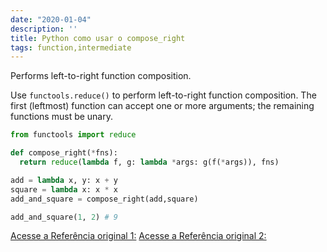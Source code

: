 ```yaml
---
date: "2020-01-04"
description: ''
title: Python como usar o compose_right
tags: function,intermediate
---
```


Performs left-to-right function composition.

Use `functools.reduce()` to perform left-to-right function composition. 
The first (leftmost) function can accept one or more arguments; the remaining functions must be unary.

```py
from functools import reduce

def compose_right(*fns):
  return reduce(lambda f, g: lambda *args: g(f(*args)), fns)
```

```py
add = lambda x, y: x + y
square = lambda x: x * x
add_and_square = compose_right(add,square)

add_and_square(1, 2) # 9
```

[Acesse a Referência original 1:](https://www.pythonsheets.com/)
[Acesse a Referência original 2:](https://www.pythoncheatsheet.org/)
